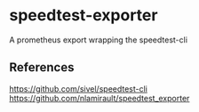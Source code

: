 # speedtest-exporter
A prometheus export wrapping the speedtest-cli


## References

https://github.com/sivel/speedtest-cli
https://github.com/nlamirault/speedtest_exporter
